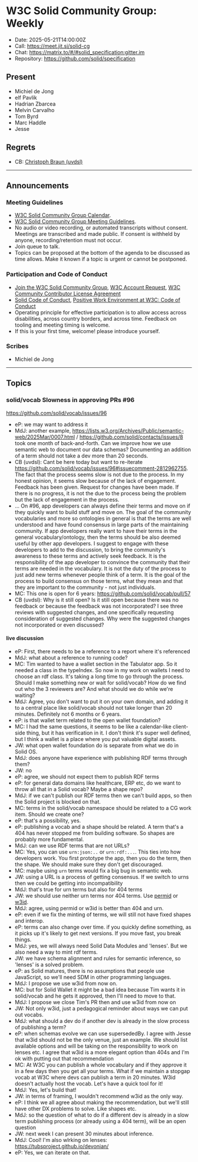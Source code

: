 # W3C Solid Community Group: Weekly

* Date: 2025-05-21T14:00:00Z
* Call: https://meet.jit.si/solid-cg
* Chat: https://matrix.to/#/#solid_specification:gitter.im
* Repository: https://github.com/solid/specification

## Present
* Michiel de Jong
* elf Pavlik
* Hadrian Zbarcea
* Melvin Carvalho
* Tom Byrd
* Marc Haddle
* Jesse

## Regrets
* CB: [Christoph Braun (uvdsl)](https://github.com/uvdsl)
---

## Announcements

### Meeting Guidelines
* [W3C Solid Community Group Calendar](https://www.w3.org/groups/cg/solid/calendar).
* [W3C Solid Community Group Meeting Guidelines](https://github.com/w3c-cg/solid/blob/main/meetings/README.md).
* No audio or video recording, or automated transcripts without consent. Meetings are transcribed and made public. If consent is withheld by anyone, recording/retention must not occur.
* Join queue to talk.
* Topics can be proposed at the bottom of the agenda to be discussed as time allows. Make it known if a topic is urgent or cannot be postponed.

### Participation and Code of Conduct
* [Join the W3C Solid Community Group](https://www.w3.org/community/solid/join), [W3C Account Request](http://www.w3.org/accounts/request), [W3C Community Contributor License Agreement](https://www.w3.org/community/about/agreements/cla/)
* [Solid Code of Conduct](https://github.com/solid/process/blob/main/code-of-conduct.md), [Positive Work Environment at W3C: Code of Conduct](https://www.w3.org/policies/code-of-conduct/)
* Operating principle for effective participation is to allow access across disabilities, across country borders, and across time. Feedback on tooling and meeting timing is welcome.
* If this is your first time, welcome! please introduce yourself.

### Scribes
* Michiel de Jong

---

## Topics

### solid/vocab Slowness in approving PRs #96

https://github.com/solid/vocab/issues/96

* eP: we may want to address it
* MdJ: another example, https://lists.w3.org/Archives/Public/semantic-web/2025Mar/0007.html / https://github.com/solid/contacts/issues/8 took one month of back-and-forth. Can we improve how we use semantic web to document our data schemas? Documenting an addition of a term should not take a dev more than 20 seconds.
* CB (uvdsl): Cant be here today but want to re-iterate https://github.com/solid/vocab/issues/96#issuecomment-2812962755. The fact that the process seems slow is not due to the process. In my honest opinion, it seems slow because of the lack of engagement. Feedback has been given. Request for changes have been made. If there is no progress, it is not the due to the process being the problem but the lack of engagement in the process.
* ... On #96, app developers can always define their terms and move on if they quickly want to build stuff and move on. The goal of the community vocabularies and more so ontologies in general is that the terms are well understood and have found consensus in large parts of the maintaining community. If app developers really want to have their terms in the general vocabulary/ontology, then the terms should be also deemed useful by other app developers. I suggest to engage with these developers to add to the discussion, to bring the community's awareness to these terms and actively seek feedback. It is the responsibility of the app developer to convince the community that their terms are needed in the vocabulary. It is not the duty of the process to just add new terms whenever people think of a term. It is the goal of the process to build consensus on those terms, what they mean and that they are important to the community - not just individuals.
* MC: This one is open for 6 years: https://github.com/solid/vocab/pull/57 
* CB (uvdsl): Why is it still open? Is it still open because there was no feedback or because the feedback was not incorporated? I see three reviews with suggested changes, and one specifically requesting consideration of suggested changes. Why were the suggested changes not incorporated or even discussed?
#### live discussion
* eP: First, there needs to be a reference to a report where it's referenced
* MdJ: what about a reference to running code?
* MC: Tim wanted to have a wallet section in the Tabulator app. So it needed a class in the typeIndex. So now in my work on wallets I need to choose an rdf class. It's taking a long time to go through the process. Should I make something new or wait for solid/vocab? How do we find out who the 3 reviewers are? And what should we do while we're waiting?
* MdJ: Agree, you don't want to put it on your own domain, and adding it to a central place like solid/vocab should not take longer than 20 minutes. Definitely not 6 months or 6 years.
* eP: is that wallet term related to the open wallet foundation?
* MC: I had the same questions, it seems to be like a calendar-like client-side thing, but it has verification in it. I don't think it's super well defined, but I think a wallet is a place where you put valuable digital assets.
* JW: what open wallet foundation do is separate from what we do in Solid OS.
* MdJ: does anyone have experience with publishing RDF terms through them?
* JW: no
* eP: agree, we should not expect them to publish RDF terms
* eP: for general data domains like healthcare, ERP etc, do we want to throw all that in a Solid vocab? Maybe a shape repo?
* MdJ: if we can't publish our RDF terms then we can't build apps, so then the Solid project is blocked on that.
* MC: terms in the solid/vocab namespace should be related to a CG work item. Should we create one?
* eP: that's a possibility, yes.
* eP: publishing a vocab and a shape should be related. A term that's a 404 has never stopped me from building software. So shapes are probably more fundamental.
* MdJ: can we use RDF terms that are not URLs?
* MC: Yes, you can use `urn:json:..` or `urn:rdf:...`. This ties into how developers work. You first prototype the app, then you do the term, then the shape. We should make sure they don't get discouraged.
* MC: maybe using `urn` terms would fix a big bug in semantic web.
* JW: using a URL is a process of getting consensus. If we switch to urns then we could be getting into incompatibility
* MdJ: that's true for urn terms but also for 404 terms
* JW: we should use neither urn terms nor 404 terms. Use [permid](https://permid.org/) or [w3id](https://w3id.org/).
* MdJ: agree, using permid or w3id is better than 404 and urn.
* eP: even if we fix the minting of terms, we will still not have fixed shapes and interop.
* eP: terms can also change over time. if you quickly define something, as it picks up it's likely to get next versions. If you move fast, you break things.
* MdJ: yes, we will always need Solid Data Modules and 'lenses'. But we also need a way to mint rdf terms.
* JW: we have schema alignment and rules for semantic inference, so 'lenses' is a solved problem.
* eP: as Solid matures, there is no assumptions that people use JavaScript, so we'll need SDM in other programming languages.
* MdJ: I propose we use w3id from now on.
* MC: but for Solid Wallet it might be a bad idea because Tim wants it in solid/vocab and he gets it approved, then I'll need to move to that.
* MdJ: I propose we close Tim's PR then and use w3id from now on
* JW: Not only w3id, just a pedagogical reminder about ways we can put out vocabs.
* MdJ: what should a dev do if another dev is already in the slow process of publishing a term?
* eP: when schemas evolve we can use supersededBy. I agree with Jesse that w3id should not be the only venue, just an example. We should list available options and will be taking on the responsibility to work on lenses etc. I agree that w3id is a more elegant option than 404s and I'm ok with putting out that recommendation
* MC: At W3C you can publish a whole vocabulary and if they approve it in a few days then you get all your terms. What if we maintain a stopgap vocab at W3C where devs can publish a term in 20 minutes. W3id doesn't actually host the vocab. Let's have a quick tool for it!
* MdJ: Yes, let's build that!
* JW: in terms of framing, I wouldn't recommend w3id as the only way.
* eP: I think we all agree about making the recommendation, but we'll still have other DX problems to solve. Like shapes etc.
* MdJ: so the question of what to do if a different dev is already in a slow term publishing process (or already using a 404 term), will be an open question
* JW: next week I can present 30 minutes about inference.
* MdJ: Cool! I'm also wlrking on lenses: https://tubsproject.github.io/devonian/
* eP: Yes, we can iterate on that.
